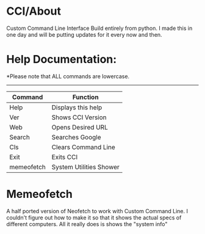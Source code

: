 # CCI/About
Custom Command Line Interface Build entirely from python.
I made this in one day and will be putting updates for it every now and then.
# Help Documentation:
*Please note that ALL commands are lowercase.
_____________________________________
|Command    |Function               |
|-----------|-----------------------|
|Help       |Displays this help     |
|Ver        |Shows CCI Version      |
|Web        |Opens Desired URL      |
|Search     |Searches Google        |
|Cls        |Clears Command Line    |
|Exit       |Exits CCI              |
|memeofetch |System Utilities Shower|

# Memeofetch
A half ported version of Neofetch to work with Custom Command Line. I couldn't figure out how to make it so that it shows the actual specs of different computers. All it really does is shows the "system info"

